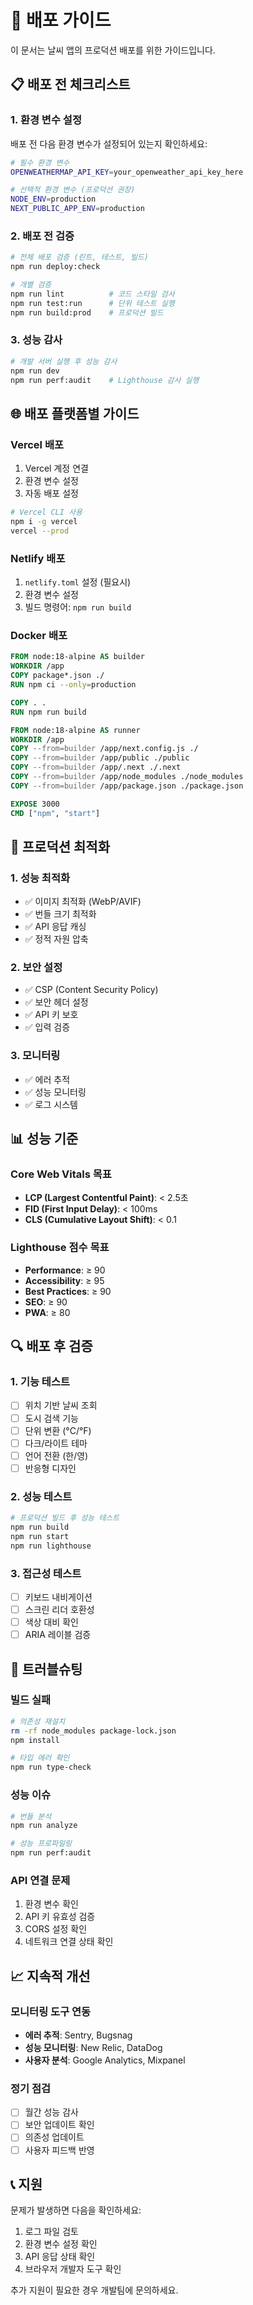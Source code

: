 # 🚀 배포 가이드

이 문서는 날씨 앱의 프로덕션 배포를 위한 가이드입니다.

## 📋 배포 전 체크리스트

### 1. 환경 변수 설정
배포 전 다음 환경 변수가 설정되어 있는지 확인하세요:

```bash
# 필수 환경 변수
OPENWEATHERMAP_API_KEY=your_openweather_api_key_here

# 선택적 환경 변수 (프로덕션 권장)
NODE_ENV=production
NEXT_PUBLIC_APP_ENV=production
```

### 2. 배포 전 검증
```bash
# 전체 배포 검증 (린트, 테스트, 빌드)
npm run deploy:check

# 개별 검증
npm run lint          # 코드 스타일 검사
npm run test:run      # 단위 테스트 실행
npm run build:prod    # 프로덕션 빌드
```

### 3. 성능 감사
```bash
# 개발 서버 실행 후 성능 감사
npm run dev
npm run perf:audit    # Lighthouse 감사 실행
```

## 🌐 배포 플랫폼별 가이드

### Vercel 배포
1. Vercel 계정 연결
2. 환경 변수 설정
3. 자동 배포 설정

```bash
# Vercel CLI 사용
npm i -g vercel
vercel --prod
```

### Netlify 배포
1. `netlify.toml` 설정 (필요시)
2. 환경 변수 설정
3. 빌드 명령어: `npm run build`

### Docker 배포
```dockerfile
FROM node:18-alpine AS builder
WORKDIR /app
COPY package*.json ./
RUN npm ci --only=production

COPY . .
RUN npm run build

FROM node:18-alpine AS runner
WORKDIR /app
COPY --from=builder /app/next.config.js ./
COPY --from=builder /app/public ./public
COPY --from=builder /app/.next ./.next
COPY --from=builder /app/node_modules ./node_modules
COPY --from=builder /app/package.json ./package.json

EXPOSE 3000
CMD ["npm", "start"]
```

## 🔧 프로덕션 최적화

### 1. 성능 최적화
- ✅ 이미지 최적화 (WebP/AVIF)
- ✅ 번들 크기 최적화
- ✅ API 응답 캐싱
- ✅ 정적 자원 압축

### 2. 보안 설정
- ✅ CSP (Content Security Policy)
- ✅ 보안 헤더 설정
- ✅ API 키 보호
- ✅ 입력 검증

### 3. 모니터링
- ✅ 에러 추적
- ✅ 성능 모니터링
- ✅ 로그 시스템

## 📊 성능 기준

### Core Web Vitals 목표
- **LCP (Largest Contentful Paint)**: < 2.5초
- **FID (First Input Delay)**: < 100ms
- **CLS (Cumulative Layout Shift)**: < 0.1

### Lighthouse 점수 목표
- **Performance**: ≥ 90
- **Accessibility**: ≥ 95
- **Best Practices**: ≥ 90
- **SEO**: ≥ 90
- **PWA**: ≥ 80

## 🔍 배포 후 검증

### 1. 기능 테스트
- [ ] 위치 기반 날씨 조회
- [ ] 도시 검색 기능
- [ ] 단위 변환 (°C/°F)
- [ ] 다크/라이트 테마
- [ ] 언어 전환 (한/영)
- [ ] 반응형 디자인

### 2. 성능 테스트
```bash
# 프로덕션 빌드 후 성능 테스트
npm run build
npm run start
npm run lighthouse
```

### 3. 접근성 테스트
- [ ] 키보드 내비게이션
- [ ] 스크린 리더 호환성
- [ ] 색상 대비 확인
- [ ] ARIA 레이블 검증

## 🚨 트러블슈팅

### 빌드 실패
```bash
# 의존성 재설치
rm -rf node_modules package-lock.json
npm install

# 타입 에러 확인
npm run type-check
```

### 성능 이슈
```bash
# 번들 분석
npm run analyze

# 성능 프로파일링
npm run perf:audit
```

### API 연결 문제
1. 환경 변수 확인
2. API 키 유효성 검증
3. CORS 설정 확인
4. 네트워크 연결 상태 확인

## 📈 지속적 개선

### 모니터링 도구 연동
- **에러 추적**: Sentry, Bugsnag
- **성능 모니터링**: New Relic, DataDog
- **사용자 분석**: Google Analytics, Mixpanel

### 정기 점검
- [ ] 월간 성능 감사
- [ ] 보안 업데이트 확인
- [ ] 의존성 업데이트
- [ ] 사용자 피드백 반영

## 📞 지원

문제가 발생하면 다음을 확인하세요:
1. 로그 파일 검토
2. 환경 변수 설정 확인
3. API 응답 상태 확인
4. 브라우저 개발자 도구 확인

추가 지원이 필요한 경우 개발팀에 문의하세요.


